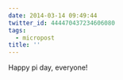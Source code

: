 ```yaml
---
date: 2014-03-14 09:49:44
twitter_id: 444470437234606080
tags:
  - micropost
title: ''
---
```


Happy pi day, everyone!
